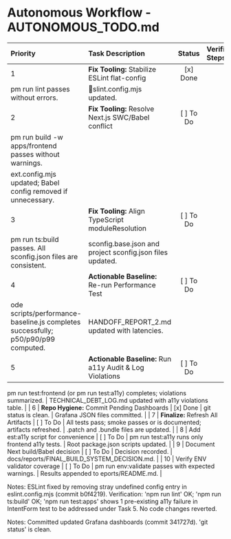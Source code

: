 # Autonomous Workflow - AUTONOMOUS_TODO.md

| Priority | Task Description | Status | Verification Steps | Artifacts & Notes |
|:---|:---|:---:|:---|:---|
| 1 | **Fix Tooling:** Stabilize ESLint flat-config | [x] Done | 
pm run lint passes without errors. | slint.config.mjs updated. |
| 2 | **Fix Tooling:** Resolve Next.js SWC/Babel conflict | [ ] To Do | 
pm run build -w apps/frontend passes without warnings. | 
ext.config.mjs updated; Babel config removed if unnecessary. |
| 3 | **Fix Tooling:** Align TypeScript moduleResolution | [ ] To Do | 
pm run ts:build passes. All 	sconfig.json files are consistent. | 	sconfig.base.json and project 	sconfig.json files updated. |
| 4 | **Actionable Baseline:** Re-run Performance Test | [ ] To Do | 
ode scripts/performance-baseline.js completes successfully; p50/p90/p99 computed. | HANDOFF_REPORT_2.md updated with latencies. |
| 5 | **Actionable Baseline:** Run a11y Audit & Log Violations | [ ] To Do | 
pm run test:frontend (or 
pm run test:a11y) completes; violations summarized. | TECHNICAL_DEBT_LOG.md updated with a11y violations table. |
| 6 | **Repo Hygiene:** Commit Pending Dashboards | [x] Done | git status is clean. | Grafana JSON files committed. |
| 7 | **Finalize:** Refresh All Artifacts | [ ] To Do | All tests pass; smoke passes or is documented; artifacts refreshed. | .patch and .bundle files are updated. |
| 8 | Add 	est:a11y script for convenience | [ ] To Do | 
pm run test:a11y runs only frontend a11y tests. | Root package.json scripts updated. |
| 9 | Document Next build/Babel decision | [ ] To Do | Decision recorded. | docs/reports/FINAL_BUILD_SYSTEM_DECISION.md. |
| 10 | Verify ENV validator coverage | [ ] To Do | 
pm run env:validate passes with expected warnings. | Results appended to 
eports/README.md. |

Notes: ESLint fixed by removing stray undefined config entry in eslint.config.mjs (commit b0f4219). Verification: 'npm run lint' OK; 'npm run ts:build' OK; 'npm run test:apps' shows 1 pre-existing a11y failure in IntentForm test to be addressed under Task 5. No code changes reverted.

Notes: Committed updated Grafana dashboards (commit 341727d). 'git status' is clean.
